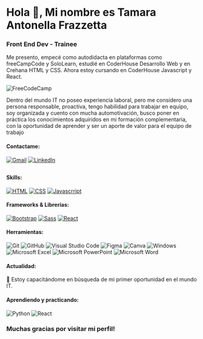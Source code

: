 # Hola 👋, Mi nombre es Tamara Antonella Frazzetta
### Front End Dev - Trainee
Me presento, empecé como autodidacta en plataformas como freeCampCode y SoloLearn, estudié en CoderHouse Desarrollo Web y en Crehana HTML y CSS. Ahora estoy cursando en CoderHouse Javascript y React.


![FreeCodeCamp](https://img.shields.io/badge/Freecodecamp-%23123.svg?&style=for-the-badge&logo=freecodecamp&logoColor=green)

Dentro del mundo IT no poseo experiencia laboral, pero me considero una persona responsable, proactiva, tengo habilidad para trabajar en equipo, soy organizada y cuento con mucha automotivación, busco poner en práctica los conocimientos adquiridos en mi formación complementaria, con la oportunidad de aprender y ser un aporte de valor para el equipo de trabajo

#### Contactame:
[![Gmail](https://img.shields.io/badge/Gmail-D14836?style=for-the-badge&logo=gmail&logoColor=white)](https://mailto:tamarafrazzetta@gmail.com)
[![LinkedIn](https://img.shields.io/badge/linkedin-%230077B5.svg?style=for-the-badge&logo=linkedin&logoColor=white)](https://www.linkedin.com/in/tamara-antonella-f-5756939b/)

##

#### Skills:
<p> 
    <a href="#"><img src="https://img.icons8.com/color/50/000000/html-5--v1.png" alt="HTML" title="HTML"></a>
    <a href="#"><img src="https://img.icons8.com/color/50/000000/css3.png" alt="CSS" title="CSS"></a>
    <a href="#"><img src="https://img.icons8.com/color/50/000000/javascript--v1.png" alt="Javascrript" title="Javascrript"></a>

</p>

#### Frameworks & Librerías:
<p>
    <a href="#"><img src="https://img.icons8.com/color/50/000000/bootstrap.png" alt="Bootstrap" title="Bootstrap"></a>
    <a href="#"><img src="https://img.icons8.com/color/48/000000/sass.png" alt="Sass" title="Sass"></a>
    <a href="#"><img src="https://img.icons8.com/external-vitaliy-gorbachev-blue-vitaly-gorbachev/48/000000/external-atom-nuclear-energy-vitaliy-gorbachev-blue-vitaly-gorbachev.png" alt="React" title="React JS"></a>
</p>


#### Herramientas:

![Git](https://img.shields.io/badge/git-%23F05033.svg?style=for-the-badge&logo=git&logoColor=white)
![GitHub](https://img.shields.io/badge/github-%23121011.svg?style=for-the-badge&logo=github&logoColor=white)
![Visual Studio Code](https://img.shields.io/badge/Visual%20Studio%20Code-0078d7.svg?style=for-the-badge&logo=visual-studio-code&logoColor=white)
![Figma](https://img.shields.io/badge/figma-%23F24E1E.svg?style=for-the-badge&logo=figma&logoColor=white)
![Canva](https://img.shields.io/badge/Canva-%2300C4CC.svg?style=for-the-badge&logo=Canva&logoColor=white)
![Windows](https://img.shields.io/badge/Windows-0078D6?style=for-the-badge&logo=windows&logoColor=white)
![Microsoft Excel](https://img.shields.io/badge/Microsoft_Excel-217346?style=for-the-badge&logo=microsoft-excel&logoColor=white)
![Microsoft PowerPoint](https://img.shields.io/badge/Microsoft_PowerPoint-B7472A?style=for-the-badge&logo=microsoft-powerpoint&logoColor=white)
![Microsoft Word](https://img.shields.io/badge/Microsoft_Word-2B579A?style=for-the-badge&logo=microsoft-word&logoColor=white)


#### Actualidad:
🔭 Estoy capacitándome en búsqueda de mi primer oportunidad en el mundo IT. 

#### Aprendiendo y practicando:

![Python](https://img.shields.io/badge/python-3670A0?style=for-the-badge&logo=python&logoColor=ffdd54)
![React](https://img.shields.io/badge/react-%2320232a.svg?style=for-the-badge&logo=react&logoColor=%2361DAFB)


### Muchas gracias por visitar mi perfil!
<!---
tamaraantonella/tamaraantonella is a ✨ special ✨ repository because its `README.md` (this file) appears on your GitHub profile.
You can click the Preview link to take a look at your changes.
--->
